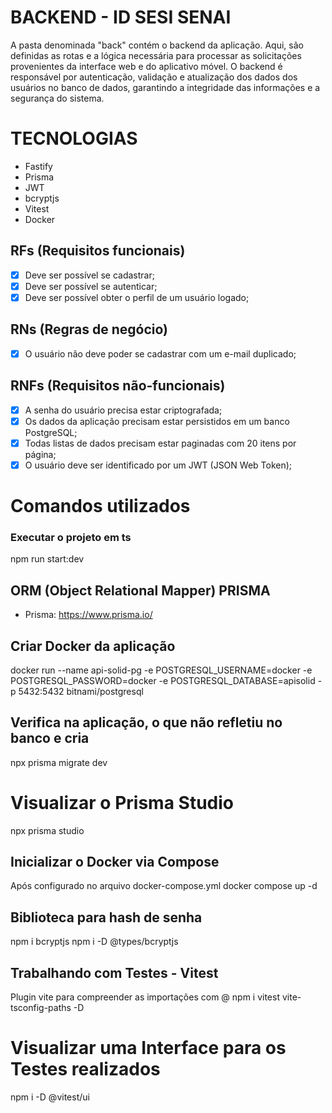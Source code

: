 
# BACKEND - ID SESI SENAI
A pasta denominada "back" contém o backend da aplicação. Aqui, são definidas as rotas e a lógica necessária para processar as solicitações provenientes da interface web e do aplicativo móvel. O backend é responsável por autenticação, validação e atualização dos dados dos usuários no banco de dados, garantindo a integridade das informações e a segurança do sistema.


# TECNOLOGIAS
- Fastify
- Prisma
- JWT
- bcryptjs
- Vitest
- Docker


## RFs (Requisitos funcionais)
- [x] Deve ser possível se cadastrar;
- [x] Deve ser possível se autenticar;
- [x] Deve ser possível obter o perfil de um usuário logado;

## RNs (Regras de negócio)
- [x] O usuário não deve poder se cadastrar com um e-mail duplicado;

## RNFs (Requisitos não-funcionais)
- [x] A senha do usuário precisa estar criptografada;
- [x] Os dados da aplicação precisam estar persistidos em um banco PostgreSQL;
- [x] Todas listas de dados precisam estar paginadas com 20 itens por página;
- [x] O usuário deve ser identificado por um JWT (JSON Web Token);

# Comandos utilizados
### Executar o projeto em ts
npm run start:dev

## ORM (Object Relational Mapper) PRISMA
- Prisma: https://www.prisma.io/

## Criar Docker da aplicação
docker run --name api-solid-pg -e POSTGRESQL_USERNAME=docker -e POSTGRESQL_PASSWORD=docker -e POSTGRESQL_DATABASE=apisolid -p 5432:5432 bitnami/postgresql

## Verifica na aplicação, o que não refletiu no banco e cria
npx prisma migrate dev

# Visualizar o Prisma Studio
npx prisma studio

## Inicializar o Docker via Compose 
Após configurado no arquivo docker-compose.yml
docker compose up -d

## Biblioteca para hash de senha 
npm i bcryptjs 
npm i -D @types/bcryptjs

## Trabalhando com Testes - Vitest 
Plugin vite para compreender as importações com @
npm i vitest vite-tsconfig-paths -D

# Visualizar uma Interface para os Testes realizados
npm i -D @vitest/ui

